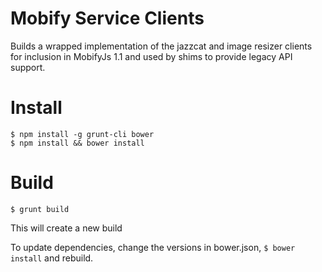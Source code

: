 # Mobify Service Clients

Builds a wrapped implementation of the jazzcat and image resizer clients for 
inclusion in MobifyJs 1.1 and used by shims to provide legacy API support.

# Install
    $ npm install -g grunt-cli bower
    $ npm install && bower install

# Build
    $ grunt build

This will create a new build

To update dependencies, change the versions in bower.json, `$ bower install` and
rebuild.

